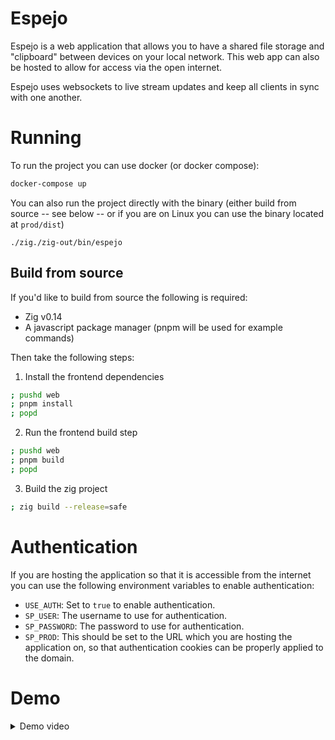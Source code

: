 # Espejo

Espejo is a web application that allows you to have a shared file storage and "clipboard" between devices on your local network.
This web app can also be hosted to allow for access via the open internet.

Espejo uses websockets to live stream updates and keep all clients in sync with one another.


# Running
To run the project you can use docker (or docker compose):
```bash
docker-compose up
```

You can also run the project directly with the binary (either build from source -- see below -- or if you are on Linux you can use the binary located at `prod/dist`)
```
./zig./zig-out/bin/espejo
```

## Build from source
If you'd like to build from source the following is required:
- Zig v0.14
- A javascript package manager (pnpm will be used for example commands)

Then take the following steps:
1. Install the frontend dependencies
```bash
; pushd web
; pnpm install
; popd
```
2. Run the frontend build step
```bash
; pushd web
; pnpm build
; popd
```
3. Build the zig project
```bash
; zig build --release=safe
```

# Authentication
If you are hosting the application so that it is accessible from the internet you can use the following environment variables to enable authentication:
- `USE_AUTH`: Set to `true` to enable authentication.
- `SP_USER`: The username to use for authentication.
- `SP_PASSWORD`: The password to use for authentication.
- `SP_PROD`: This should be set to the URL which you are hosting the application on, so that authentication cookies can be properly applied to the domain.

# Demo
<details>
<summary>Demo video</summary>
https://github.com/user-attachments/assets/806323dc-a75a-4ac2-a473-b6dc644b979c
</details>
